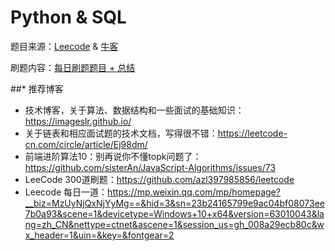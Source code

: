 # Python &  SQL



题目来源：[Leecode](https://leetcode-cn.com/) & [牛客](https://www.nowcoder.com/)  

刷题内容：[每日刷题题目 + 总结](https://shimo.im/sheets/9gXkgRidBMAS9tvU/55KPh)

##* 推荐博客
  * 技术博客，关于算法、数据结构和一些面试的基础知识：https://imageslr.github.io/
  * 关于链表和相应面试题的技术文档，写得很不错：https://leetcode-cn.com/circle/article/Ej98dm/
  * 前端进阶算法10：别再说你不懂topk问题了：https://github.com/sisterAn/JavaScript-Algorithms/issues/73
  * LeeCode 300道刷题：https://github.com/azl397985856/leetcode
  * Leecode 每日一道：https://mp.weixin.qq.com/mp/homepage?__biz=MzUyNjQxNjYyMg==&hid=3&sn=23b24165799e9ac04bf08073ee7b0a93&scene=1&devicetype=Windows+10+x64&version=63010043&lang=zh_CN&nettype=ctnet&ascene=1&session_us=gh_008a29ecb80c&wx_header=1&uin=&key=&fontgear=2
